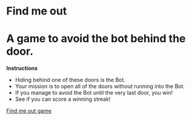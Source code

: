 # Find me out
# A game to avoid the bot behind the door.
**Instructions**
* Hiding behind one of these doors is the Bot.
* Your mission is to open all of the doors without running into the Bot.
* If you manage to avoid the Bot until the very last door, you win!
* See if you can score a winning streak!

[Find me out game](https://deepakv404.github.io/Find-the-Bot/)
